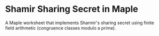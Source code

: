 # Shamir Sharing Secret in Maple
A Maple worksheet that implements Sharmir's sharing secret using finite field arithmetic (congruence classes modulo a prime).
